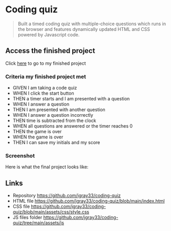 # Coding quiz

> Built a timed coding quiz with multiple-choice questions which runs in the browser and features dynamically updated HTML and CSS powered by Javascript code.

## Access the finished project

Click [here](https://jgray33.github.io/coding-quiz/) to go to my finished project 

### Criteria my finished project met


* GIVEN I am taking a code quiz
* WHEN I click the start button
* THEN a timer starts and I am presented with a question
* WHEN I answer a question
* THEN I am presented with another question
* WHEN I answer a question incorrectly
* THEN time is subtracted from the clock
* WHEN all questions are answered or the timer reaches 0
* THEN the game is over
* WHEN the game is over
* THEN I can save my initials and my score

### Screenshot

Here is what the final project looks like:




## Links
- Repository https://github.com/jgray33/coding-quiz 
- HTML file https://github.com/jgray33/coding-quiz/blob/main/index.html 
- CSS file https://github.com/jgray33/coding-quiz/blob/main/assets/css/style.css 
- JS files folder https://github.com/jgray33/coding-quiz/tree/main/assets/js